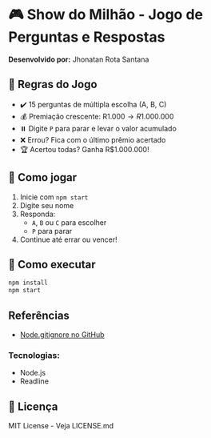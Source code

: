 # 🎮 Show do Milhão - Jogo de Perguntas e Respostas

**Desenvolvido por:** Jhonatan Rota Santana

## 📜 Regras do Jogo
- ✔️ 15 perguntas de múltipla escolha (A, B, C)
- 💰 Premiação crescente: R$1.000 → R$1.000.000
- ⏸️ Digite `P` para parar e levar o valor acumulado
- ❌ Errou? Fica com o último prêmio acertado
- 🏆 Acertou todas? Ganha R$1.000.000!

## 🎯 Como jogar
1. Inicie com `npm start`
2. Digite seu nome
3. Responda:
   - `A`, `B` ou `C` para escolher
   - `P` para parar
4. Continue até errar ou vencer!

## 🚀 Como executar
```bash
npm install
npm start
```

## Referências
- [Node.gitignore no GitHub](https://github.com/github/gitignore/blob/main/Node.gitignore)

### Tecnologias:
- Node.js
- Readline

## 📜 Licença
MIT License - Veja LICENSE.md